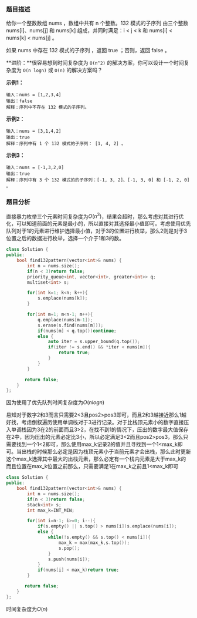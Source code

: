 ### 题目描述

给你一个整数数组 nums ，数组中共有 n 个整数。132 模式的子序列 由三个整数 nums[i]、nums[j] 和 nums[k] 组成，并同时满足：i < j < k 和 nums[i] < nums[k] < nums[j] 。

如果 nums 中存在 132 模式的子序列 ，返回 true ；否则，返回 false 。

**进阶：**很容易想到时间复杂度为 `O(n^2)` 的解决方案，你可以设计一个时间复杂度为 `O(n logn)` 或 `O(n)` 的解决方案吗？

**示例1：**

~~~
输入：nums = [1,2,3,4]
输出：false
解释：序列中不存在 132 模式的子序列。
~~~

**示例2：**

~~~
输入：nums = [3,1,4,2]
输出：true
解释：序列中有 1 个 132 模式的子序列： [1, 4, 2] 。
~~~

**示例3：**

~~~
输入：nums = [-1,3,2,0]
输出：true
解释：序列中有 3 个 132 模式的的子序列：[-1, 3, 2]、[-1, 3, 0] 和 [-1, 2, 0] 。
~~~

### 题目分析

直接暴力枚举三个元素时间复杂度为$O(n^3)$，结果会超时，那么考虑对其进行优化，可以知道前面的元素是最小的，所以直接对其选择最小值即可。考虑使用优先队列对于1的元素进行维护选择最小值，对于3的位置进行枚举，那么2则是对于3位置之后的数据进行枚举，选择一个介于1和3的数。

~~~c++
class Solution {
public:
    bool find132pattern(vector<int>& nums) {
        int n = nums.size();
        if(n < 3)return false;
        priority_queue<int, vector<int>, greater<int>> q;
        multiset<int> s;

        for(int k=1; k<n; k++){
            s.emplace(nums[k]);
        }

        for(int m=1; m<n-1; m++){
            q.emplace(nums[m-1]);
            s.erase(s.find(nums[m]));
            if(nums[m] < q.top())continue;
            else {
                auto iter = s.upper_bound(q.top());
                if(iter != s.end() && *iter < nums[m]){
                    return true;
                }
            }
        }

       return false; 
    }
};
~~~

因为使用了优先队列时间复杂度为$O(nlogn)$

易知对于数字2和3而言只需要2<3且pos2>pos3即可，而且2和3越接近那么1越好找，考虑倒叙遍历使用单调栈对于3进行记录。对于比栈顶元素小的数字直接压入单调栈因为3在2的前面而且3>2，在找不到1的情况下，压出的数字最大值保存在2中，因为压出的元素必定比3小，所以必定满足3<2而且pos2>pos3，那么只需要找到一个1<2即可，那么使用max_k记录2的值并且寻找到一个1<max_k即可。当出栈的时候那么必定是因为栈顶元素小于当前元素才会出栈，那么此时更新这个max_k选择其中最大的出栈元素，那么必定有一个栈内元素是大于max_k的而且位置在max_k位置之前那么，只需要满足1在max_k之前且1<max_k即可

~~~c++
class Solution {
public:
    bool find132pattern(vector<int>& nums) {
        int n = nums.size();
        if(n < 3)return false;
        stack<int> s;
        int max_k=INT_MIN;

        for(int i=n-1; i>=0; i--){
            if(s.empty() || s.top() > nums[i])s.emplace(nums[i]);
            else {
                while(!s.empty() && s.top() < nums[i]){
                    max_k = max(max_k,s.top());
                    s.pop();
                }
                s.push(nums[i]);
            }
            if(nums[i] < max_k)return true;
        }

       return false;
    }
};
~~~

时间复杂度为$O(n)$
